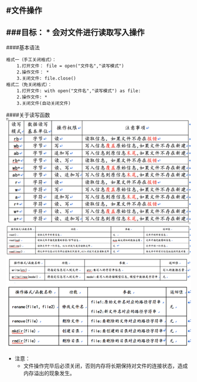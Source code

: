 #文件操作
---
###目标：
	* 会对文件进行读取写入操作
---

####基本语法
```
格式一（手工关闭格式）：
	1.打开文件：	file = open("文件名","读写模式")
	2.操作文件：	*
	3.关闭文件:	file.close()
格式二（免关闭格式）：
	1.打开文件:	with open("文件名","读写模式") as file:
	2.操作文件:	*
	3.关闭文件(自动关闭文件)

```

####关于读写函数
<img src="文件操作说明.png"><br>
<img src="read.png"><br>
<img src="write.png"><br>
<img src="os模块文件操作函数.png"><br>
- 注意：
	* 文件操作完毕后必须关闭，否则内存将长期保持对文件的连接状态，造成内存溢出的现象发生。
